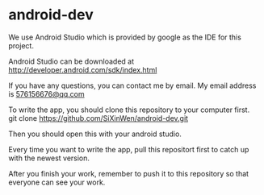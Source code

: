 # android-dev

We use Android Studio which is provided by google as the IDE for this project.    

Android Studio can be downloaded at http://developer.android.com/sdk/index.html  

If you have any questions, you can contact me by email. My email address is 576156676@qq.com    

To write the app, you should clone this repository to your computer first.  
git clone https://github.com/SiXinWen/android-dev.git  

Then you should open this with your android studio.  

Every time you want to write the app, pull this repositort first to catch up with the newest version.  

After you finish your work, remember to push it to this repository so that everyone can see your work.
